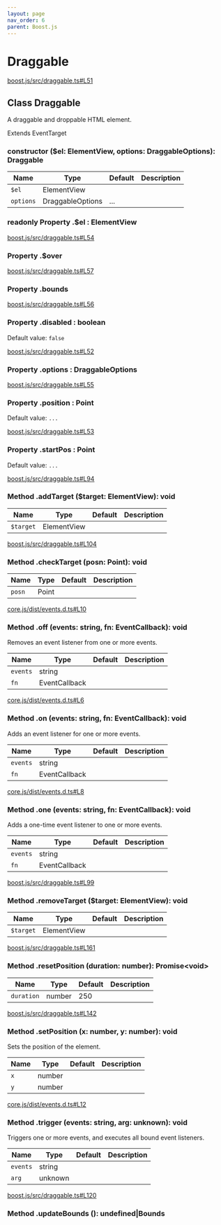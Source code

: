 ```yaml
---
layout: page
nav_order: 6
parent: Boost.js
---
```


# Draggable

<div class="docs-item" markdown="1">

<div><a class="source" target="_blank" href="https://github.com/mathigon/boost.js/tree/master/src/boost.js/src/draggable.ts#L51">boost.js/src/draggable.ts#L51</a></div>

## <span class="pill">Class</span> Draggable

A draggable and droppable HTML element.

Extends EventTarget

<div class="docs-item" markdown="1">

### constructor <span class="signature">($el: ElementView, options: DraggableOptions): Draggable</span>

| Name | Type | Default | Description |
| --- | --- | --- | --- |
| `$el` | ElementView |  |  |
| `options` | DraggableOptions | ... |  |


</div>

<div class="docs-item" markdown="1">

### <span class="pill">readonly</span> <span class="pill">Property</span> .$el <span class="signature">: ElementView</span>

</div>

<div class="docs-item" markdown="1">

<div><a class="source" target="_blank" href="https://github.com/mathigon/boost.js/tree/master/src/boost.js/src/draggable.ts#L54">boost.js/src/draggable.ts#L54</a></div>

### <span class="pill">Property</span> .$over

</div>

<div class="docs-item" markdown="1">

<div><a class="source" target="_blank" href="https://github.com/mathigon/boost.js/tree/master/src/boost.js/src/draggable.ts#L57">boost.js/src/draggable.ts#L57</a></div>

### <span class="pill">Property</span> .bounds

</div>

<div class="docs-item" markdown="1">

<div><a class="source" target="_blank" href="https://github.com/mathigon/boost.js/tree/master/src/boost.js/src/draggable.ts#L56">boost.js/src/draggable.ts#L56</a></div>

### <span class="pill">Property</span> .disabled <span class="signature">: boolean</span>

Default value: `false`

</div>

<div class="docs-item" markdown="1">

<div><a class="source" target="_blank" href="https://github.com/mathigon/boost.js/tree/master/src/boost.js/src/draggable.ts#L52">boost.js/src/draggable.ts#L52</a></div>

### <span class="pill">Property</span> .options <span class="signature">: DraggableOptions</span>

</div>

<div class="docs-item" markdown="1">

<div><a class="source" target="_blank" href="https://github.com/mathigon/boost.js/tree/master/src/boost.js/src/draggable.ts#L55">boost.js/src/draggable.ts#L55</a></div>

### <span class="pill">Property</span> .position <span class="signature">: Point</span>

Default value: `...`

</div>

<div class="docs-item" markdown="1">

<div><a class="source" target="_blank" href="https://github.com/mathigon/boost.js/tree/master/src/boost.js/src/draggable.ts#L53">boost.js/src/draggable.ts#L53</a></div>

### <span class="pill">Property</span> .startPos <span class="signature">: Point</span>

Default value: `...`

</div>

<div class="docs-item" markdown="1">

<div><a class="source" target="_blank" href="https://github.com/mathigon/boost.js/tree/master/src/boost.js/src/draggable.ts#L94">boost.js/src/draggable.ts#L94</a></div>

### <span class="pill">Method</span> .addTarget <span class="signature">($target: ElementView): void</span>

| Name | Type | Default | Description |
| --- | --- | --- | --- |
| `$target` | ElementView |  |  |


</div>

<div class="docs-item" markdown="1">

<div><a class="source" target="_blank" href="https://github.com/mathigon/boost.js/tree/master/src/boost.js/src/draggable.ts#L104">boost.js/src/draggable.ts#L104</a></div>

### <span class="pill">Method</span> .checkTarget <span class="signature">(posn: Point): void</span>

| Name | Type | Default | Description |
| --- | --- | --- | --- |
| `posn` | Point |  |  |


</div>

<div class="docs-item" markdown="1">

<div><a class="source" target="_blank" href="https://github.com/mathigon/boost.js/tree/master/src/core.js/dist/events.d.ts#L10">core.js/dist/events.d.ts#L10</a></div>

### <span class="pill">Method</span> .off <span class="signature">(events: string, fn: EventCallback): void</span>

Removes an event listener from one or more events.

| Name | Type | Default | Description |
| --- | --- | --- | --- |
| `events` | string |  |  |
| `fn` | EventCallback |  |  |


</div>

<div class="docs-item" markdown="1">

<div><a class="source" target="_blank" href="https://github.com/mathigon/boost.js/tree/master/src/core.js/dist/events.d.ts#L6">core.js/dist/events.d.ts#L6</a></div>

### <span class="pill">Method</span> .on <span class="signature">(events: string, fn: EventCallback): void</span>

Adds an event listener for one or more events.

| Name | Type | Default | Description |
| --- | --- | --- | --- |
| `events` | string |  |  |
| `fn` | EventCallback |  |  |


</div>

<div class="docs-item" markdown="1">

<div><a class="source" target="_blank" href="https://github.com/mathigon/boost.js/tree/master/src/core.js/dist/events.d.ts#L8">core.js/dist/events.d.ts#L8</a></div>

### <span class="pill">Method</span> .one <span class="signature">(events: string, fn: EventCallback): void</span>

Adds a one-time event listener to one or more events.

| Name | Type | Default | Description |
| --- | --- | --- | --- |
| `events` | string |  |  |
| `fn` | EventCallback |  |  |


</div>

<div class="docs-item" markdown="1">

<div><a class="source" target="_blank" href="https://github.com/mathigon/boost.js/tree/master/src/boost.js/src/draggable.ts#L99">boost.js/src/draggable.ts#L99</a></div>

### <span class="pill">Method</span> .removeTarget <span class="signature">($target: ElementView): void</span>

| Name | Type | Default | Description |
| --- | --- | --- | --- |
| `$target` | ElementView |  |  |


</div>

<div class="docs-item" markdown="1">

<div><a class="source" target="_blank" href="https://github.com/mathigon/boost.js/tree/master/src/boost.js/src/draggable.ts#L161">boost.js/src/draggable.ts#L161</a></div>

### <span class="pill">Method</span> .resetPosition <span class="signature">(duration: number): Promise&lt;void&gt;</span>

| Name | Type | Default | Description |
| --- | --- | --- | --- |
| `duration` | number | 250 |  |


</div>

<div class="docs-item" markdown="1">

<div><a class="source" target="_blank" href="https://github.com/mathigon/boost.js/tree/master/src/boost.js/src/draggable.ts#L142">boost.js/src/draggable.ts#L142</a></div>

### <span class="pill">Method</span> .setPosition <span class="signature">(x: number, y: number): void</span>

Sets the position of the element.

| Name | Type | Default | Description |
| --- | --- | --- | --- |
| `x` | number |  |  |
| `y` | number |  |  |


</div>

<div class="docs-item" markdown="1">

<div><a class="source" target="_blank" href="https://github.com/mathigon/boost.js/tree/master/src/core.js/dist/events.d.ts#L12">core.js/dist/events.d.ts#L12</a></div>

### <span class="pill">Method</span> .trigger <span class="signature">(events: string, arg: unknown): void</span>

Triggers one or more events, and executes all bound event listeners.

| Name | Type | Default | Description |
| --- | --- | --- | --- |
| `events` | string |  |  |
| `arg` | unknown |  |  |


</div>

<div class="docs-item" markdown="1">

<div><a class="source" target="_blank" href="https://github.com/mathigon/boost.js/tree/master/src/boost.js/src/draggable.ts#L120">boost.js/src/draggable.ts#L120</a></div>

### <span class="pill">Method</span> .updateBounds <span class="signature">(): undefined|Bounds</span>

</div>

</div>